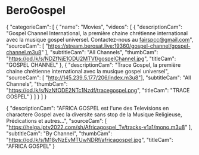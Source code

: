 # BeroGospel
{
  "categorieCam": [
    {
      "name": "Movies",
      "videos": [
        { "descriptionCam": "Gospel Channel International, la première chaine chrétienne international avec la musique gospel universel. Contactez-nous au fairspcc@gmail.com", "sourceCam": [ "https://stream.berosat.live:19360/gospel-channel/gospel-channel.m3u8" ], "subtitleCam": "All Channels", "thumbCam": "https://od.lk/s/NDZfNjE1ODU2MTVf/gospelChannel.jpg", "titleCam": "GOSPEL CHANNEL" },
         { "descriptionCam": "Trace Gospel, la première chaine chrétienne international avec la musique gospel universel", "sourceCam": [ "http://145.239.5.177/206/index.m3u8"], "subtitleCam": "All Channels", "thumbCam": "https://od.lk/s/NzNfODE2NTc1Nzdf/tracegospel.png", "titleCam": "TRACE GOSPEL" }
      ]
    }
  ]
}






 {
          "descriptionCam": "AFRICA GOSPEL est l'une des Televisions en charactere Gospel avec la diversite sans stop de la Musique Religieuse, Prédications et autres...",
          "sourceCam": [
            "https://helga.iptv2022.com/sh/Africagospel_Tv/tracks-v1a1/mono.m3u8"
          ],
          "subtitleCam": "By Channel",
          "thumbCam": "https://od.lk/s/M18yNzEyMTUwNDRf/africagospel.jpg",
          "titleCam": "AFRICA GOSPEL"
        }
